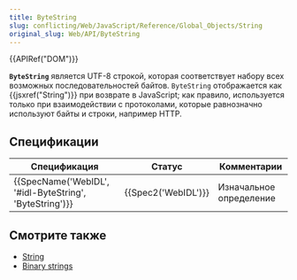 ```yaml
---
title: ByteString
slug: conflicting/Web/JavaScript/Reference/Global_Objects/String
original_slug: Web/API/ByteString
---
```


{{APIRef("DOM")}}

**`ByteString`** является UTF-8 строкой, которая соответствует набору всех возможных последовательностей байтов. `ByteString` отображается как {{jsxref("String")}} при возврате в JavaScript; как правило, используется только при взаимодействии с протоколами, которые равнозначно используют байты и строки, например HTTP.

## Спецификации

| Спецификация                                                             | Статус                   | Комментарии             |
| ------------------------------------------------------------------------ | ------------------------ | ----------------------- |
| {{SpecName('WebIDL', '#idl-ByteString', 'ByteString')}} | {{Spec2('WebIDL')}} | Изначальное определение |

## Смотрите также

- [String](/ru/docs/Web/JavaScript/Reference/Global_Objects/String "/ru/docs/Web/API/DOMString")
- [Binary strings](/ru/docs/Web/API/DOMString/Binary)
